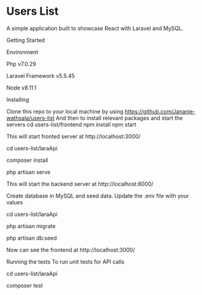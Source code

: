 # Users List
A simple application built to showcase React  with Laravel and MySQL.

Getting Started

Environment

Php  v7.0.29

Laravel Framework v5.5.45

Node v8.11.1

Installing

Clone this repo to your local machine by using https://github.com/Jananie-wathsala/users-list
And then to install relevant packages and start the servers
cd users-list/frontend
npm install
npm start

This will start fronted server at http://localhost:3000/

cd users-list/laraApi

composer install

php artisan serve

This will start the backend server at http://localhost:8000/

Create database in MySQL and seed data.  Update  the .env file with your values

cd users-list/laraApi

php artisan migrate

php artisan db:seed

Now can see the frontend at http://localhost:3000/
 
Running the tests
To run unit tests for API calls

cd users-list/laraApi

composer test

